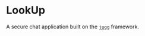 LookUp
======

A secure chat application built on the [`jugg`](https://github.com/zachgates/jugg) framework.
